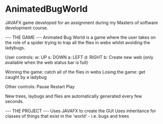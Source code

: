 # AnimatedBugWorld

JAVAFX game developed for an assignment during my Masters of software development course. 

 ---  THE GAME  ---
Animated Bug World is a game where the user takes on the role of a spider trying to trap all the flies in webs whilst avoiding the ladybugs.

User controls:
w: UP
s: DOWN
a: LEFT
d: RIGHT
b: Create new web (only available when the web status bar is full)

Winning the game: catch all of the flies in webs
Losing the game: get caught by a ladybug

Other controls:
Pause
Restart
Play

New trees, laybugs and flies are automatically generated every few seconds.


--- THE PROJECT  ---
Uses JAVAFX to create the GUI
Uses inheritance for classes of things that exist in the 'world' - i.e. bugs and trees
